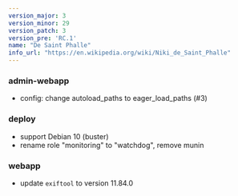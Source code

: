 ```yaml
---
version_major: 3
version_minor: 29
version_patch: 3
version_pre: 'RC.1'
name: "De Saint Phalle"
info_url: "https://en.wikipedia.org/wiki/Niki_de_Saint_Phalle"
---
```


### admin-webapp

- config: change autoload_paths to eager_load_paths (#3)

### deploy

- support Debian 10 (buster)
- rename role "monitoring" to "watchdog", remove munin

### webapp

- update `exiftool` to version 11.84.0
